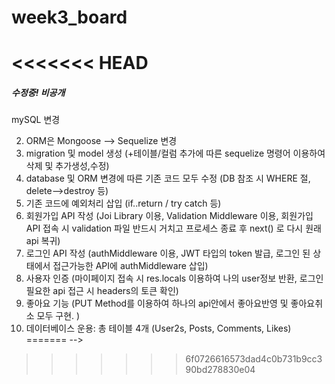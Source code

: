 # week3_board
<<<<<<< HEAD
=======

<h5>수정중! 비공개</h5>

<!--
>>>>>>> 6f0726616573dad4c0b731b9cc390bd278830e04
22.10.01
1. schemas에 unique 해제 및 mongodb의 인덱스 삭제. Mongo Server Error: E11000 duplicate key error 오류 해결
2. 모든 기능 정상 구동 확인 완료. 
3. 개인과제 1차 완성 확인.

22.10.03
1. AWS EC2 인스턴스 생성 후, 서버 실행하기 위해 ubuntu에 git clone 하려 했으나, private으로 설정되어 있어서 아이디, 비번 요구함. 
2. 그래서 public으로 변경하려하니, schemas 폴더 내 index에 내 몽고db 개인 url을 넣어놔서 노출 위험 (경고 이메일도 받음) 
3. 어쩔 수 없이 studio 3T 이용하는 local2 27017 db로 다시 재변경함. 
4. 그런데 테스트 해보니 이번에는 index문제가 발생하지 않음 
5. 즉, 내 mongodb 아틀라스 연결해서 index 삭제 작업을 최초 한 번만 진행해주면, 그 이후로는 local27017 연경 후 studio 3T 써도 인덱스 문제 발생하지 않는 것 같음. 
6. 어쨋든 db 주소 변경하고, git push 후 깃헙 public으로 변경함. 
7. 이제 ubuntu에 git clone 하고 서버 실행해 볼 예정 
<<<<<<< HEAD


22. 10. 10
1. mongoDB --> mySQL 변경
2. ORM은 Mongoose --> Sequelize 변경
3. migration 및 model 생성 (+테이블/컬럼 추가에 따른 sequelize 명령어 이용하여 삭제 및 추가생성,수정)
4. database 및 ORM 변경에 따른 기존 코드 모두 수정 (DB 참조 시 WHERE 절, delete-->destroy 등)
5. 기존 코드에 예외처리 삽입 (if..return / try catch 등)
6. 회원가입 API 작성 (Joi Library 이용, Validation Middleware 이용, 회원가입 API 접속 시 validation 파일 반드시 거치고 프로세스 종료 후 next() 로 다시 원래 api 복귀)
7. 로그인 API 작성 (authMiddleware 이용, JWT 타입의 token 발급, 로그인 된 상태에서 접근가능한 API에 authMiddleware 삽입)
8. 사용자 인증 (마이페이지 접속 시 res.locals 이용하여 나의 user정보 반환, 로그인 필요한 api 접근 시 headers의 토큰 확인)
9. 좋아요 기능 (PUT Method를 이용하여 하나의 api안에서 좋아요반영 및 좋아요취소 모두 구현. )
10. 데이터베이스 운용: 총 테이블 4개 (User2s, Posts, Comments, Likes)
=======
-->
>>>>>>> 6f0726616573dad4c0b731b9cc390bd278830e04
